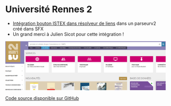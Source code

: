 # Université Rennes 2

* [Intégration bouton ISTEX dans résolveur de liens](https://doc.istex.fr/users/integration/discovery-tools/#primo-exlibris) dans un parseurv2 créé dans SFX
* Un grand merci à Julien Sicot pour cette intégration !

![](../../.gitbook/assets/burennes2.png)

[Code source disponible sur GitHub](https://github.com/jsicot/sfxbur2)

